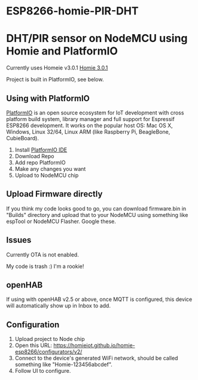 # ESP8266-homie-PIR-DHT

DHT/PIR sensor on NodeMCU using Homie and PlatformIO
=================

Currently uses Homeie v3.0.1 [Homie 3.0.1](https://github.com/homieiot/convention/releases/tag/v3.0.1)

Project is built in PlatformIO, see below. 

## Using with PlatformIO

[PlatformIO](http://platformio.org) is an open source ecosystem for IoT development with cross platform build system, library manager and full support for Espressif ESP8266 development. It works on the popular host OS: Mac OS X, Windows, Linux 32/64, Linux ARM (like Raspberry Pi, BeagleBone, CubieBoard).

1. Install [PlatformIO IDE](http://platformio.org/platformio-ide)
2. Download Repo
3. Add repo PlatformIO
4. Make any changes you want
5. Upload to NodeMCU chip

## Upload Firmware directly
If you think my code looks good to go, you can download firmware.bin in "Builds" directory and upload that to your NodeMCU using something like espTool or NodeMCU Flasher. Google these.  

## Issues
Currently OTA is not enabled. 

My code is trash :) I'm a rookie!

## openHAB
If using with openHAB v2.5 or above, once MQTT is configured, this device will automatically show up in Inbox to add. 

## Configuration

1. Upload project to Node chip
2. Open this URL: https://homieiot.github.io/homie-esp8266/configurators/v2/
3. Connect to the device's generated WiFi network, should be called something like "Homie-123456abcdef".
4. Follow UI to configure.